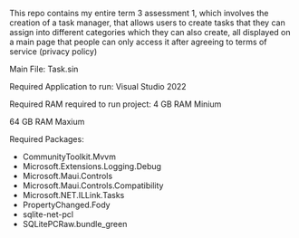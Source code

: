 This repo contains my entire term 3 assessment 1, which involves the creation 
of a task manager, that allows users to create tasks that they can assign into 
different categories which they can also create, all displayed on a main page that 
people can only access it after agreeing to terms of service (privacy policy)

Main File:
Task.sin

Required Application to run:
Visual Studio 2022

Required RAM required to run project:
4 GB RAM Minium

64 GB RAM Maxium

Required Packages:
- CommunityToolkit.Mvvm
- Microsoft.Extensions.Logging.Debug
- Microsoft.Maui.Controls
- Microsoft.Maui.Controls.Compatibility
- Microsoft.NET.ILLink.Tasks
- PropertyChanged.Fody
- sqlite-net-pcl
- SQLitePCRaw.bundle_green

